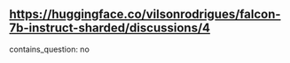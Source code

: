 ## https://huggingface.co/vilsonrodrigues/falcon-7b-instruct-sharded/discussions/4

contains_question: no